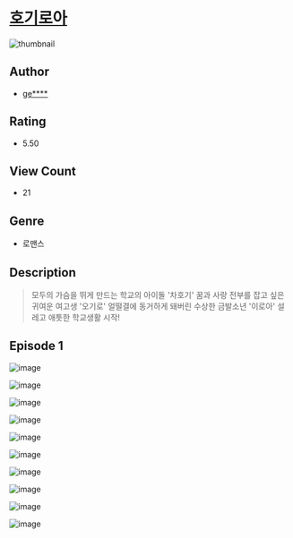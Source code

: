 # [호기로아](https://comic.naver.com/challenge/list?titleId=811172)
![thumbnail](https://image-comic.pstatic.net/user_contents_data/challenge_comic/2023/05/25/327612/upload_4063484237074477624_480x623.jpeg)

## Author
- [ge****](https://comic.naver.com/artistTitle?id=327612)

## Rating
- 5.50

## View Count
- 21

## Genre
- 로맨스

## Description
> 모두의 가슴을 뛰게 만드는 학교의 아이돌 '차호기' 꿈과 사랑 전부를 잡고 싶은 귀여운 여고생 '오기로' 얼떨결에 동거하게 돼버린 수상한 금발소년 '이로아' 설레고 애틋한 학교생활 시작!


## Episode 1
![image](https://image-comic.pstatic.net/user_contents_data/challenge_comic/2023/05/25/327612/upload_3559306284664107875.jpeg)

![image](https://image-comic.pstatic.net/user_contents_data/challenge_comic/2023/05/25/327612/upload_4134922599051453286.jpeg)

![image](https://image-comic.pstatic.net/user_contents_data/challenge_comic/2023/05/25/327612/upload_3762303812970439985.jpeg)

![image](https://image-comic.pstatic.net/user_contents_data/challenge_comic/2023/05/25/327612/upload_7089900777123439417.jpeg)

![image](https://image-comic.pstatic.net/user_contents_data/challenge_comic/2023/05/25/327612/upload_3991143878697234480.jpeg)

![image](https://image-comic.pstatic.net/user_contents_data/challenge_comic/2023/05/25/327612/upload_4123102858447958839.jpeg)

![image](https://image-comic.pstatic.net/user_contents_data/challenge_comic/2023/05/25/327612/upload_3631081313491379298.jpeg)

![image](https://image-comic.pstatic.net/user_contents_data/challenge_comic/2023/05/25/327612/upload_3559589946469857585.jpeg)

![image](https://image-comic.pstatic.net/user_contents_data/challenge_comic/2023/05/25/327612/upload_3762253231140790628.jpeg)

![image](https://image-comic.pstatic.net/user_contents_data/challenge_comic/2023/05/25/327612/upload_7018405032738709859.jpeg)
